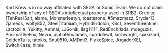 Kart Krew is in no way affiliated with SEGA or Sonic Team. We do not claim ownership of any of SEGA's intellectual property used in SRB2.
Credits:  1TehRealSalt, alama, MonsterIestyn, toasterone, #5mazmazz, Sryder13, 7jameds, wolfy852, SteelTitanium, HybridEidolon, KScl, SeventhSentinel, Lactozilla, Yukitty, Ashnal,
LJSonik, ilag11111, RedEnchilada, mdeguzis, PrisimaTheFox, Nevur, alphaRexJames, spaddlewit, lachwright, sprkizard, GoldenTails, tatokis, Snu0510, AMDmi3, FlykeSpice, JugadorXEI, 
SwitchKaze, himie
